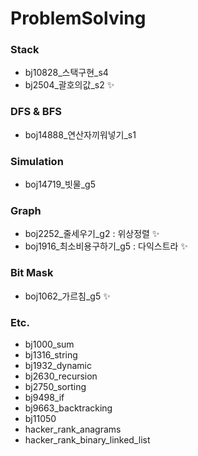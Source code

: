 # ProblemSolving

### Stack
- bj10828_스택구현_s4
- bj2504_괄호의값_s2 ✨

### DFS & BFS
- boj14888_연산자끼워넣기_s1

### Simulation
- boj14719_빗물_g5

### Graph
- boj2252_줄세우기_g2 : 위상정렬 ✨
- boj1916_최소비용구하기_g5 : 다익스트라 ✨ 

### Bit Mask 
- boj1062_가르침_g5 ✨

### Etc.
- bj1000_sum
- bj1316_string
- bj1932_dynamic
- bj2630_recursion
- bj2750_sorting
- bj9498_if
- bj9663_backtracking
- bj11050
- hacker_rank_anagrams
- hacker_rank_binary_linked_list
